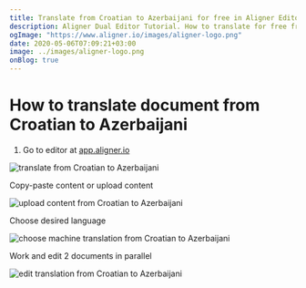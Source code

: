 ```yaml
---
title: Translate from Croatian to Azerbaijani for free in Aligner Editor
description: Aligner Dual Editor Tutorial. How to translate for free from Croatian to Azerbaijani. Aligner is multilingual document management platform. 
ogImage: "https://www.aligner.io/images/aligner-logo.png"
date: 2020-05-06T07:09:21+03:00
image: ../images/aligner-logo.png
onBlog: true
---
```


# How to translate document from Croatian to Azerbaijani

1. Go to editor at [app.aligner.io](https://app.aligner.io "Aligner App web page")

![translate from Croatian to Azerbaijani](../aligner-blank-editor.png "translate from Croatian to Azerbaijani")

Copy-paste content or upload content

![upload content from Croatian to Azerbaijani](../aligner-uploaded-document.png "upload content from Croatian to Azerbaijani")

Choose desired language

![choose machine translation from Croatian to Azerbaijani](../aligner-language-dropdown.png "choose machine translation from Croatian to Azerbaijani")

Work and edit 2 documents in parallel

![edit translation from Croatian to Azerbaijani](../aligner-double-sitded-editor.png "edit translation from Croatian to Azerbaijani")

